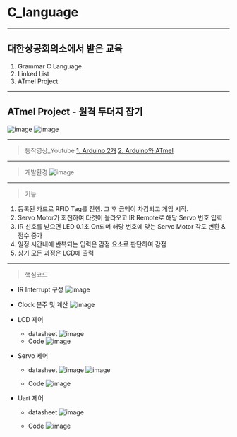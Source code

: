 # C_language
--------
## 대한상공회의소에서 받은 교육

1. Grammar C Language
2. Linked List
3. ATmel Project


---------
## ATmel Project - 원격 두더지 잡기
  ![image](https://user-images.githubusercontent.com/78605108/184518558-139186b5-2bf9-4263-8242-14d45b603887.png)
  ![image](https://user-images.githubusercontent.com/78605108/184518564-d6d56354-2d52-4e1c-a68b-eab9ff9bc13d.png)


----------
> 동작영상_Youtube
  [1. Arduino 2개](https://youtu.be/_ICmJPCww5g)
  [2. Arduino와 ATmel](https://www.youtube.com/watch?v=Xb8SpBx7FgU)
  
-----------
> 개발환경
![image](https://user-images.githubusercontent.com/78605108/184518614-a9fe087e-eebf-48d1-94b8-be68c986e06e.png)

---------
> 기능

1. 등록된 카드로 RFID Tag를 진행. 그 후 금액이 차감되고 게임 시작.
2. Servo Motor가 회전하여 타겟이 올라오고 IR Remote로 해당 Servo 번호 입력
3. IR 신호를 받으면 LED  0.1초 On되며 해당 번호에 맞는 Servo Motor 각도 변환 & 점수 증가
4. 일정 시간내에 반복되는 입력은 감점 요소로 판단하여 감점
5. 상기 모든 과정은 LCD에 출력

------------
> 핵심코드
+ IR Interrupt 구성
  ![image](https://user-images.githubusercontent.com/78605108/184518499-1d7a1f7a-9808-4d42-b673-235a6ddd13ae.png)

+ Clock 분주 및 계산
  ![image](https://user-images.githubusercontent.com/78605108/184518507-e810b6ed-c093-46bf-ac2d-10c1c4583552.png)

+ LCD 제어
  + datasheet
    ![image](https://user-images.githubusercontent.com/78605108/184518518-cb48df77-7f16-438b-ab38-8d099dcd0221.png)
  + Code
    ![image](https://user-images.githubusercontent.com/78605108/184518527-0ad8f043-cd3b-4807-a8d5-1fa64bcb7075.png)


+ Servo 제어
  + datasheet
    ![image](https://user-images.githubusercontent.com/78605108/184518535-cddd32e2-b75a-4e44-ab03-aa0e474a72d1.png)
    ![image](https://user-images.githubusercontent.com/78605108/184518539-c15f5bb8-8e3e-4c63-85a5-7fbf08ecf6f4.png)

  + Code
    ![image](https://user-images.githubusercontent.com/78605108/184518547-6de501ff-3103-4382-8684-2e94e6820de8.png)

+ Uart 제어
  + datasheet
    ![image](https://user-images.githubusercontent.com/78605108/184518588-3a432ba5-9b07-4439-a54d-ccd76850a1ea.png)
  
  + Code
    ![image](https://user-images.githubusercontent.com/78605108/184518604-0d404e05-cbf9-4a2a-9155-30670a550e3b.png)

  


